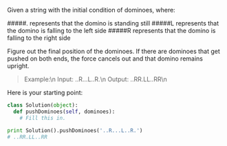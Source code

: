 Given a string with the initial condition of dominoes, where:

#####. represents that the domino is standing still
#####L represents that the domino is falling to the left side
#####R represents that the domino is falling to the right side

Figure out the final position of the dominoes. If there are dominoes that get pushed on both ends, the force cancels out and that domino remains upright.

>Example:\n
>Input:  ..R...L..R.\n
>Output: ..RR.LL..RR\n

Here is your starting point:

```python
class Solution(object):
  def pushDominoes(self, dominoes):
    # Fill this in.

print Solution().pushDominoes('..R...L..R.')
# ..RR.LL..RR
```
